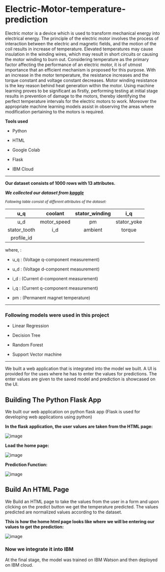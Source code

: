 # Electric-Motor-temperature-prediction

Electric motor is a device which is used to transform mechanical energy into electrical energy.
The principle of the electric motor involves the process of interaction between the
electric and magnetic fields, and the motion of the coil results in increase of temperature.
Elevated temperatures may cause insulation in the winding wires, which may result in short
circuits or causing the motor winding to burn out.
Considering temperature as the primary factor affecting the performance of an electric
motor, it is of utmost importance that an efficient mechanism is proposed for this
purpose. With an increase in the motor temperature, the resistance increases and the
torque constant and voltage constant decreases. Motor winding resistance is the key
reason behind heat generation within the motor. Using machine learning proves to be
significant as firstly, performing testing at initial stage results in prevention of damage to
the motors, thereby identifying the perfect temperature intervals for the electric motors to
work. Moreover the appropriate machine learning models assist in observing the areas
where modification pertaining to the motors is required.


**Tools used**

- Python 
* HTML
+ Google Colab
- Flask
* IBM Cloud

<hr>

**Our dataset consists of 1000 rows with 13 attributes.**

***We collected our dataset from [kaggle](https://www.kaggle.com/datasets/wkirgsn/electric-motor-temperature)***

<sub>_Following table consist of different attributes of the dataset:_</sub>

|  u_q | coolant | stator_winding | i_q |
| :---: | :---: | :---: | :---: |
| u_d | motor_speed | pm | stator_yoke |
| stator_tooth  | i_d | ambient | torque |
| profile_id |

where, : 

- u_q : (Voltage q-component measurement)
* u_d : (Voltage d-component measurement)
+ i_d : (Current d-component measurement)
- i_q : (Current q-component measurement)
* pm : (Permanent magnet temperature)

<hr>

### Following models were used in this project

- Linear Regression
* Decision Tree
+ Random Forest
- Support Vector machine

<hr>

We built a web application that is integrated into the model we built. A UI is provided for the uses where he has to enter the values for predictions. The enter values are given to the saved model and prediction is showcased on the UI.


## Building The Python Flask App

We built our web application on python flask app (Flask is used for developing web applications using python)

**In the flask application, the user values are taken from the HTML page:**

![image](https://user-images.githubusercontent.com/105945382/211164655-bed747aa-a26f-4ef1-a268-773bb4906ba7.png)

**Load the home page:**

![image](https://user-images.githubusercontent.com/105945382/211164779-6814cada-17ca-4ed2-b1e8-a1fc48f6b12c.png)

**Prediction Function:**

![image](https://user-images.githubusercontent.com/105945382/211164852-e5d91d6e-4a65-49e8-b81e-2fe128ab1953.png)

## Build An HTML Page 


We Build an HTML page to take the values from the user in a form and upon clicking on the predict button we get the temperature predicted. The values predicted are normalized values according to the dataset.

**This is how the home html page looks like where we will be entering our values to get the prediction:**

![image](https://user-images.githubusercontent.com/105945382/211164978-b6df2465-7d6a-48d7-bd3e-2abb3a5384cb.png)
 

### Now we integrate it into IBM 

At the final stage, the model was trained on IBM Watson and then deployed on IBM cloud.
